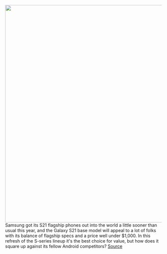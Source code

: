 <img src='https://cdn.vox-cdn.com/thumbor/4sie4-nigzd2E97V2a3039fOW6s=/0x0:3047x2009/1200x800/filters:focal(1281x762:1767x1248)/cdn.vox-cdn.com/uploads/chorus_image/image/68667152/07_galaxys21_lifestyle_violet_201230074012.0.jpg' width='700px' /><br/>
Samsung got its S21 flagship phones out into the world a little sooner than usual this year, and the Galaxy S21 base model will appeal to a lot of folks with its balance of flagship specs and a price well under $1,000. In this refresh of the S-series lineup it's the best choice for value, but how does it square up against its fellow Android competitors?
<a href='https://www.theverge.com/22227580/samsung-galaxy-s21-android-comparison-pixel-5-oneplus-8t-s20-note-20'> Source <a/>